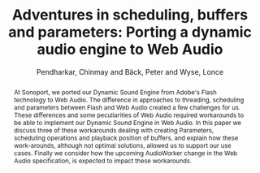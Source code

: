 --- 
title: "Adventures in scheduling, buffers and parameters: Porting a dynamic audio engine to Web Audio" 
abstract: "At Sonoport, we ported our Dynamic Sound Engine from Adobe's Flash technology to Web Audio. The difference in approaches to threading, scheduling and parameters between Flash and Web Audio created a few challenges for us. These differences and some peculiarities of Web Audio required workarounds to be able to implement our Dynamic Sound Engine in Web Audio. In this paper we discuss three of these workarounds dealing with creating Parameters, scheduling operations and playback position of buffers, and explain how these work-arounds, although not optimal solutions, allowed us to support our use cases. Finally we consider how the upcoming AudioWorker change in the Web Audio specification, is expected to impact these workarounds." 
address: "Paris" 
author: "Pendharkar, Chinmay and Bäck, Peter and Wyse, Lonce"
webAuthor: "Chinmay Pendharkar, Peter Bäck, Lonce Wyse" 
booktitle: "Proceedings of the International Web Audio Conference" 
editor: "Goldszmidt, Samuel and Schnell, Norbert and Saiz, Victor and Matuszewski, Benjamin" 
month: "Proceedings of the International Web Audio Conference"
pages: "" 
publisher: "IRCAM" 
series: "WAC '15"
type: "Paper"  
year: "2015" 
id: "2015_12" 
tags: year2015
media: https://medias.ircam.fr/x71a427 
pdflink: /_data/papers/pdf/2015/2015_12.pdf
ISSN: 2663-5844
---